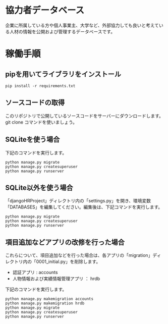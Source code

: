 # 協力者データベース
企業に所属している方や個人事業主、大学など、外部協力しても良いと考えている人材の情報を公開および管理するデータベースです。

# 稼働手順
## pipを用いてライブラリをインストール
```
pip install -r requirements.txt
```

## ソースコードの取得
このリポジトリで公開しているソースコードをサーバーにダウンロードします。git clone コマンドを使いましょう。

## SQLiteを使う場合
下記のコマンドを実行します。
```
python manage.py migrate
python manage.py createsuperuser
python manage.py runserver
```
## SQLite以外を使う場合
「djangoHRProject」ディレクトリ内の「settings.py」を開き、環境変数「DATABASES」を編集してください。編集後は、下記コマンドを実行します。
```
python manage.py migrate
python manage.py createsuperuser
python manage.py runserver
```
## 項目追加などアプリの改修を行った場合
これらについて、項目追加などを行った場合は、各アプリの「migration」ディレクトリ内の「0001_initial.py」を削除します。
 - 認証アプリ : accounts
 - 人物情報および実績情報管理アプリ ： hrdb

下記のコマンドを実行します。
```
python manage.py makemigration accounts
python manage.py makemigration hrdb
python manage.py migrate
python manage.py createsuperuser
python manage.py runserver
```
